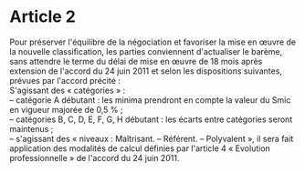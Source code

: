# Article 2

  
Pour préserver l'équilibre de la négociation et favoriser la mise en œuvre de la nouvelle classification, les parties conviennent d'actualiser le barème, sans attendre le terme du délai de mise en œuvre de 18 mois après extension de l'accord du 24 juin 2011 et selon les dispositions suivantes, prévues par l'accord précité :  
S'agissant des « catégories » :  
– catégorie A débutant : les minima prendront en compte la valeur du Smic en vigueur majorée de 0,5 % ;  
– catégories B, C, D, E, F, G, H débutant : les écarts entre catégories seront maintenus ;  
– s'agissant des « niveaux : Maîtrisant. – Référent. – Polyvalent », il sera fait application des modalités de calcul définies par l'article 4 « Evolution professionnelle » de l'accord du 24 juin 2011.


